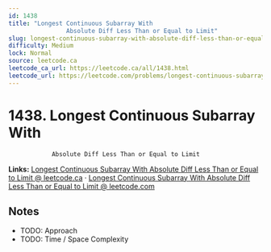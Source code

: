 ```yaml
--- 
id: 1438
title: "Longest Continuous Subarray With
                Absolute Diff Less Than or Equal to Limit"
slug: longest-continuous-subarray-with-absolute-diff-less-than-or-equal-to-limit
difficulty: Medium
lock: Normal
source: leetcode.ca
leetcode_ca_url: https://leetcode.ca/all/1438.html
leetcode_url: https://leetcode.com/problems/longest-continuous-subarray-with-absolute-diff-less-than-or-equal-to-limit/
---
```


# 1438. Longest Continuous Subarray With
                Absolute Diff Less Than or Equal to Limit

**Links:** [Longest Continuous Subarray With
                Absolute Diff Less Than or Equal to Limit @ leetcode.ca](https://leetcode.ca/all/1438.html) · [Longest Continuous Subarray With
                Absolute Diff Less Than or Equal to Limit @ leetcode.com](https://leetcode.com/problems/longest-continuous-subarray-with-absolute-diff-less-than-or-equal-to-limit/)

## Notes
- TODO: Approach
- TODO: Time / Space Complexity
